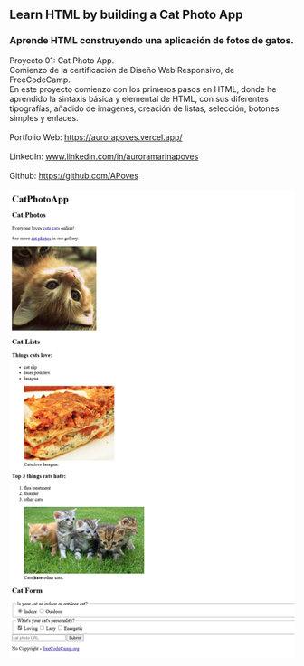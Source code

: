 ## Learn HTML by building a Cat Photo App
### Aprende HTML construyendo una aplicación de fotos de gatos.

Proyecto 01: Cat Photo App.
<br>
Comienzo de la certificación de Diseño Web Responsivo, de FreeCodeCamp.
<br>
En este proyecto comienzo con los primeros pasos en HTML, donde he aprendido la sintaxis básica y elemental de HTML, con sus diferentes tipografías, añadido de imágenes, creación de listas, selección, botones simples y enlaces.
<br>
<br>
  Portfolio Web: https://aurorapoves.vercel.app/
<br>
<br>
  LinkedIn: www.linkedin.com/in/auroramarinapoves
<br>
<br>
  Github: https://github.com/APoves
<br>
<br>
![image](https://github.com/APoves/Responsive-Web-Design/blob/main/01%20Cat%20Photo%20App/Cat%20Photo%20App.jpg)
